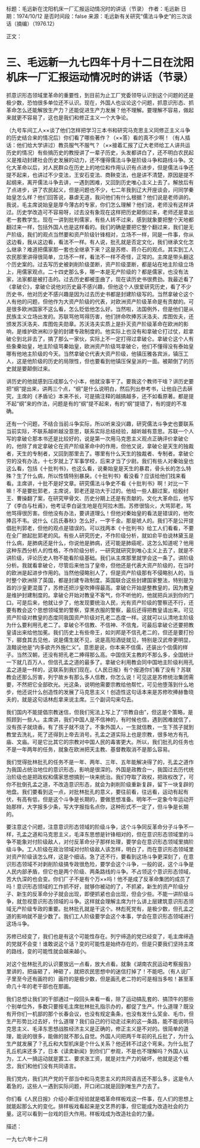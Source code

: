 标题：毛远新在沈阳机床一厂汇报运动情况时的讲话（节录）
作者：毛远新
日期：1974/10/12
是否时间段：false
来源：毛远新有关研究“儒法斗争史”的三次谈话（摘编）（1976.12）

正文：

# 三、毛远新一九七四年十月十二日在沈阳机床一厂汇报运动情况时的讲话（节录）

抓意识形态领域里革命的重要性，到目前为止工厂党委领导认识到这个问题的还是极少数，恐怕很多单位还不认识。现在，外国人也议论这个问题，抓意识形态、抓革命怎么还能解放生产力？还能促进生产力发展？他不理解。要理解不容易，做起来就更不容易了，这也是我们和修正主义一个大争论。

（九号车间工人××谈了他们怎样把学习三本书和研究马克思主义同修正主义斗争的历史结合来的情况后）你们看了哪些著作？（××答）看的真不少啊！（有人插话：他们给大学讲过）教员服气不服气？（××接着汇报了辽大老师给工人讲共运历史的情况）有些搞历史的教授讲了一辈子历史，头发都讲白了，还不明白农民起义是推动封建社会历史发展的动力，还不懂得儒法斗争是阶级斗争和路线斗争。文化大革命以后，对人民群众在历史上的地位和作用认识有点进步，但是儒法斗争还提不起来，也讲过不少变法，王安石变法、商鞅变法，也是讲不清楚，原因是提不起纲来，离开儒法斗争去讲，一遇到困难，又回到历史唯心主义上去了。解放后有了点进步，讲了农民起义，但是问题也不少，七二年我到辽大开座谈会，问同学秦始皇怎么样？他们回答说，暴虐无道，我问他们有什么根据？他们说是老师讲的。我说，毛主席说始皇是厚今薄古的专家，你们怎么理解？他们说，老师没有这样讲过。历史学改造可不容易呀，过去没有象现在这样把历史颠倒过来，老师还是拿出老一套教学生。现在一讲到批判儒家，有些人转不过来，感到就象要把整个天地都翻过来一样，包括外国人也是这样看的。我们的确是要把它整个翻过来，我们是无产阶级，我们的观点当然要和资产阶级针锋相对，立场不一样，同是一件事，你从这边看，我从这边看，看法不一样。有人说，批孔就是否定文化，我们继承文化怎么继承？难道把儒家那一套也全继承下来？这是苏修、蒋介石的观点。其实到工人农民那里讲得很简单，立场不一样，看法不一样不奇怪，正常的。主席是带头翻这个历史案的。过去写历史被剥削阶级垄断，资产阶级垄断，都是站在地主阶级立场上，用儒家观点。二十四史那么多，哪一本是无产阶级的？都是儒家，也没有法家，法家都是被打击的。过去历史都被歪曲了，现在读历史书很费劲。我最近看了《拿破仑》，拿破仑说他对历史最不感兴趣，但他这个人很爱研究历史，看了不少历史书，他对历史不感兴趣是因为过去历史书都是封建阶级写的。当然拿破仑这个人有他的问题，但他作为大资产阶级的代表，对欧洲资产阶级革命是有贡献的。可是很多欧洲国家不这么看，怎么贬低他怎么好。当然啦，法国例外，但是他们是从民族主义立场出发的。苏联骂他骂得历害，他们拼命吹捧苏沃洛夫、库图佐夫，还颁发苏沃洛夫、库图佐夫勋章。苏沃洛夫实质上是扑灭资产阶级革命在欧洲的影响，是维护欧洲和沙皇的封建专政制度的。他实际上也没有和拿破仑打过仗，趁拿破仑到北非去了，搞了那么一家伙，实际上不一定打得过拿破仑。拿破仑这个人有些象秦始皇，地主阶级骂秦始皇，欧洲资产阶级骂拿破仑，他们不懂得没有泰始皇哪有他地主阶级的今天。当然拿破仑代表大资产阶级，他镇压雅各宾派，镇压工人，这是他阶级的历史的局限性，但也要看到他镇压保皇派的一面。被颠倒了的历史就是要颠倒过来。

讲历史的他就感到压成那么个小本，他就没事干了。要我这个教师干啥？讲历史要把“纲”提出来，讲两三个点，“纲”是什么说明白，然后列出参考书，让他自己去硏究，主席的《矛盾论》本来不长，可是搞注释的越搞越多，还不如看原著。都是提不起“纲”来的作法，问题是有的“纲”提不起来，有的“纲”提错了，有的提的不准确。

还有一个问题，不结合当前斗争实际，所以听来没兴趣，研究儒法斗争史也要联系当前实际，不联系越听越没意思，联系实际总结经验，越听越有意思。苏联一个人写的拿破仑那本书还是比较好的，说是第一次用马克思主义观点正确评价拿破仑的，他除了肯定拿破仑在资产阶级革命中的作用，但他又说，拿破仑是天生的独裁者，天生的专制者，又回到那里去了。哪里有什么天生的独裁者、专制者。拿破仑穷的没有办法，十七岁就上了军事学校，后来才当了少尉。我们有些人对秦始皇也这么看，包括《十批判书》，也这么看，说秦始皇是天生的暴君，骨头长的怎么特殊？生了什么病，所以性情特别暴戾。《十批判书》看没看？应该给他们找来看看。主席讲，十批不是好文章。研究儒法斗争史不看《十批判书》啊！对比一下嘛！不是要批郭老，主席说，郭老还是功大于过的。他给一些人翻过案，给殷纣王、曹操翻了案，在研究甲骨文、历史分期上还是有贡献的。文化大革命后，他写了《李白与杜甫》，他考证李白诞生地是在阿拉木图。苏修很恼火，大骂郭老，骂他骂得很厉害。但他没有办法，要讲道理么！但他对秦始皇的看法是错误的，他吹捧吕不韦。说什么《吕氏春秋》怎么好，一字千金。那是唬人的。我们不是公开提倡批判郭老，但他的观点是错误的。可以找两本《十批判书》给工人们看看，不要在全厂掀起批郭老的风。有些人研究历史，不作阶级分析，就如俞平伯说林黛玉是什么病，是肺病还是什么，你说他是肺病，还可能是肺癌呢，这怎么知道呢？他用这种东西分析人的性格，不作阶级分析，一研究就研究到唯心主义上去了，就是不讲阶级，评论历史人物不能看阶级基础。我们从主席那里就学会这一条了。讲阶级分析。我就看拿破仑，尽管后来他当了皇帝，但他还是代表大资产阶级的，在当时的欧洲是起进步作用的。当然他侵略别人了，但是资产阶级那有不侵略别人的，当时整个欧洲除了英国，都是封建专政制度。英国联合这些封建国家整法，特别是为首的沙皇更混蛋了，苏修还把沙皇吹捧得最高。拿破仑开始是整教皇的，因为教皇是维护封建制度的。拿破仑开始对教皇不客气，你不听他的，他就把兵派到你的门口。可是后来，他就让步了，他发现要统治人民，光有资产阶级的警察还不行，还要有教会这个思想领域里的警察，穿黑衣服的警察，最后还得把教皇请出来。可见资产阶级对教皇的态度同我国资产阶级对孔老二态度一样。这就可以认清地主阶级为什么要利用孔老二了。拿破仑不信教、不信神、不信鬼，可最后拿破仑还要把教皇请出来给他加冕。我们历史上有些帝王，如刘邦是不信孔老二的，但还是要打扮下，郦食其去见他，说是儒生就不见，说是高阳酒徒就见，特别是汉武帝更明显，汲黯说他是“内多欲齐外施仁义”。意思是说，你本来不信儒，还装出个信儒的样子。当然汉朝，还没有把孔老二捧得那么高。中国信天主教的不那么多，全国统计一下就几百万人，但信孔孟之道的最多了。拿破仑利用教会同中国地主阶级利用孔孟之道是一样的，这联系到我们现在。《人民日报》有个报道你们看了没有？苏联教会还那么厉害，列宁故乡有那么多人信教，你怎么说！可见这是苏修统治集团需要，不然把它全部砍光。光这条，说明他需要宗教给他帮忙，可见他堕落到什么地步，他还说什么创造性的发展了马克思主义！创造性这句话本来是苏修吹捧赫鲁晓夫的，就是这句话林彪拿来说主席。三个副词勾来勾去。

我们国内不能提倡宗教迷信，但我们宪法上写上了“宗教自由”，但这是个策略，是照顾到一些人。主席讲，我们中国人是不信神的，有时候也信，遇到困难就信了，没有孩子就烧香。有了孩子就不烧了。不象外国人，一生就信教，一生下孩子就到教堂去洗礼，死了还得到上帝去消号。孔孟之道实际上也是宗教，很多地方有孔庙、文庙。可是它比其它的宗教对中国人民的毒害更大。所以，我们批孔的任务也不是一年两年的任务，就象在欧洲把天主教、基督教取消不是那么容易。

我们觉得批林批孔的任务不是一年、两年、三年、五年能解决得了的，孔孟之道作为我国占统治地位的意识形态，影响是很深的。外国是政教合一，我国过去历代统治阶级也是把政权和儒家思想搞到一块来统治。我们夺取了政权，把政权改了，可你不批倒孔孟之道，不改造意识形态，就会为剥削阶级重新复辟，留下一块复辟的地盘。我们要看到这一点，对批林批孔的意义，要往前看，往远看，运动有起有伏，有高有低，但是这个斗争是长期的，要做思想准备。明年不一定象今年运动开始那样，大字报多少条，写大字报指名点你，这种形式不一定了，但斗争是长期的。

要注意这个问题，注意意识形态领域的阶级斗争，这个斗争同反革命分子斗争不一样，孔孟之道和马克思主义，毛泽东思想是针锋相对的，但在意识形态领域里的斗争不能象对付阶级敌人，对付反革命分子那样处理，要学会在意识形态领域里搞阶级斗争。工人阶级在政治领域对付阶级敌人该怎样，明白了，而在意识形态领域里对资产阶级该怎么样，这是个细话。急了还不行，要看到这场斗争更深刻了，在意识形态领域不对剥削阶级搞专政很危险，要学会这个斗争，一般的说，这个斗争是人民内部矛盾，但它也是两个阶级、两条路线的斗争。不占领这个意识形态领域，苦大仇深的也会变。你们厂子不是有个万××吗！他不是成了反革命集团的成员了吗！意识形态领域的工作抓不好，就够你被动的了，不抓紧，新生的资产阶级分子、新生的反革命分子就会出现，即便抓紧也会出现，但会少些。不能一讲阶级斗争，就忽视意识形态领域的斗争。这样就会理解主席为什么讲上层建筑意识形态领域无产阶级专政的重要。批林批孔就是干这个。林彪死党有，是极少数，但孔孟之道的影响就不是少数了。我们工人阶级要学会这个本事，学会在意识形态领域进行这场斗争。

苏修已经变了，我们也是有这个可能性存在。列宁缔造的党已经变了，毛主席缔造的党就不会变！谁敢说这个话？变的可能性是始终存在的，但是只要我们坚持主席的路线，变的可能性就会越来越小。

对这个批林批孔的认识要放远一点看，放大点看。就象《湖南农民运动考察报告》里讲的，把庙砸了，神砸了，就把农民思想中的迷信打掉了！不能吧。（有人说厂子里至今还有画符的）画符的是极少数，但是画孔老二符的可是相当多啦！甚至革命几十年的老干部也在那画。

我们总想让我们的干部通过一段回头来看一看，除了运动搞乱套的、搞顶牛的那些个别单位外，多数只要按毛主席批林批孔指示办的，都促了生产。什么道理？既没有开你们一机部的那个长春会议，也没有规定条条，也没有发什么奖金、毛巾，但生产形势比过去好，什么道理？我们自己的行动走过来的这一条路，能不能说明马克思主义、毛泽东思想战胜经济主义是正确的，修正主义是不对的。很简单的道理，能说的很多，能做的就不那么自觉。外国人问把两千年前的孔丘批了，为什么生产就发展了？孔丘和大型机床是个什么关系？他还转不过这个弯来。为什么批了孔丘机床还多了，日本《读卖新闻》到你们厂参观，不是也不理解吗？外国人认为，工人一搞运动就是罢工、要求涨工资，就是对生产力的破坏，他就是这个概念，我们和他们没有共同语言。

我们党内，我们共产党的干部当中和马克思主义的共同语吉还不那么多，这是令人着急的，这些人一遇到实际问题，开口闭口就是回到唯生产力去了。

你们看《人民日报》介绍小靳庄经验就是唱革命样板戏这一件事，在人们的思想上就能起那么大的变化。排样板戏看起来是文艺界的事，但它能成为改造社会的力量。这可以看到一台戏的巨大作用。样板戏成为改造社会的力量。

描述：

一九七六年十二月

